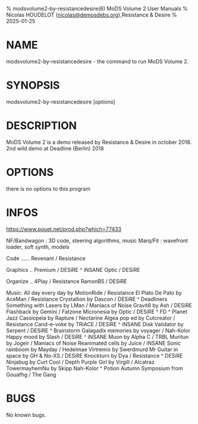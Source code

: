 % modsvolume2-by-resistancedesire(6) MoDS Volume 2 User Manuals
% Nicolas HOUDELOT (nicolas@demosdebs.org),Resistance & Desire
% 2025-01-25

# NAME
modsvolume2-by-resistancedesire - the command to run MoDS Volume 2.

# SYNOPSIS
modsvolume2-by-resistancedesire [*options*]

# DESCRIPTION
MoDS Volume 2 is a demo released by Resistance & Desire in october 2018.
2nd wild demo at Deadline (Berlin) 2018

# OPTIONS
there is no options to this program

# INFOS
https://www.pouet.net/prod.php?which=77433

NF/Bandwagon : 3D code, steering algorithms, music
Marq/Fit     : wavefront loader, soft synth, models

Code ...... Revenant / Resistance
                                                             
Graphics .. Premium  / DESiRE ^ iNSANE
            Optic    / DESiRE                 
                                                              
Organize .. 4Play    / Resistance
            RamonB5  / DESiRE                 
                                                               
Music:
			All day every day by MotionRide / Resistance
			El Plato De Pato by AceMan / Resistance
			Crystallion by Dascon / DESiRE ^ Deadliners
			Something with Lasers by LMan / Maniacs of Noise
			Gravit8 by Ash / DESiRE
			Flashback by Gemini / Fatzone
			Micronesia by Optic / DESiRE ^ FD ^ Planet Jazz
			Cassiopeia by Rapture / Nectarine
			Algea pop ed by Cutcreator / Resistance
			Cand-e-voke by TRiACE / DESiRE ^ iNSANE
			Disk Validator by Serpent / DESiRE ^ Brainstorm
			Galagadlx memories by voyager / Nah-Kolor
			Happy mood by Slash / DESiRE ^ iNSANE
			Muon by Alpha C / TRBL
			Muritun by Jogeir / Maniacs of Noise
			Reanimated cells by Juice / iNSANE
			Sonic rainboom by Mayday / Hedelmae
			Virtremix by Swerdmurd
			Mr Guitar in space by GH & No-XS / DESiRE
			Knockturn by Dya / Resistance ^ DESiRE
			Ninjabug by Curt Cool / Depth
			Purple Girl by Virgill / Alcatraz
			TowermayhemNu by Skipp Nah-Kolor ^ Potion
			Autumn Symposium from Gouafhg / The Gang

# BUGS
No known bugs.
